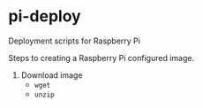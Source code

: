 # pi-deploy
Deployment scripts for Raspberry Pi

Steps to creating a Raspberry Pi configured image.

1. Download image
   * `wget`
   * `unzip`

